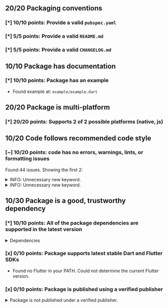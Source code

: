 ## 20/20 Packaging conventions

### [*] 10/10 points: Provide a valid `pubspec.yaml`


### [*] 5/5 points: Provide a valid `README.md`


### [*] 5/5 points: Provide a valid `CHANGELOG.md`


## 10/10 Package has documentation

### [*] 10/10 points: Package has an example

* Found example at: `example/example.dart`

## 20/20 Package is multi-platform

### [*] 20/20 points: Supports 2 of 2 possible platforms (**native**, **js**)


## 10/20 Code follows recommended code style

### [~] 10/20 points: code has no errors, warnings, lints, or formatting issues

Found 44 issues. Showing the first 2:

<details>
<summary>
INFO: Unnecessary new keyword.
</summary>

`lib/repository.dart:27:15`

```
   ╷
27 │     _cached = new Version.parse(versionString);
   │               ^^^^^^^^^^^^^^^^^^^^^^^^^^^^^^^^
   ╵
```

To reproduce run `dart analyze lib/repository.dart`
</details>
<details>
<summary>
INFO: Unnecessary new keyword.
</summary>

`lib/repository.dart:109:7`

```
    ╷
109 │       new GenericProcessingException('ValidationError: $message');
    │       ^^^^^^^^^^^^^^^^^^^^^^^^^^^^^^^^^^^^^^^^^^^^^^^^^^^^^^^^^^^
    ╵
```

To reproduce run `dart analyze lib/repository.dart`
</details>

## 10/30 Package is a good, trustworthy dependency

### [*] 10/10 points: All of the package dependencies are supported in the latest version

<details>
<summary>
Dependencies
</summary>

|Package|Constraint|Compatible|Latest|
|:-|:-|:-|:-|
|[dart2_constant]|^1.0.1|1.0.2+dart2|1.0.2+dart2|
|[http_parser]|^3.0.0|3.1.4|3.1.4|
|[logging]|>=0.9.3 <1.0.0|0.11.4|0.11.4|
|[mime]|>=0.9.3 <0.10.0|0.9.6+3|0.9.6+3|
|[pub_semver]|^1.1.0|1.4.4|1.4.4|
|[shelf]|>=0.5.6 <0.8.0|0.7.7|0.7.7|
|[yaml]|^2.1.2|2.2.1|2.2.1|
|**Transitive dependencies**|
|[async]|-|2.4.2|2.4.2|
|[charcode]|-|1.1.3|1.1.3|
|[collection]|-|1.14.13|1.14.13|
|[meta]|-|1.2.1|1.2.1|
|[source_span]|-|1.7.0|1.7.0|
|[stack_trace]|-|1.9.5|1.9.5|
|[stream_channel]|-|2.0.0|2.0.0|
|[string_scanner]|-|1.0.5|1.0.5|
|[term_glyph]|-|1.1.0|1.1.0|
|[typed_data]|-|1.2.0|1.2.0|
|[_fe_analyzer_shared]|-|5.0.0|5.0.0|
|[analyzer]|-|0.39.12|0.39.12|
|[boolean_selector]|-|2.0.0|2.0.0|
|[convert]|-|2.1.1|2.1.1|
|[coverage]|-|0.14.0|0.14.0|
|[crypto]|-|2.1.5|2.1.5|
|[csslib]|-|0.16.1|0.16.1|
|[glob]|-|1.2.0|1.2.0|
|[html]|-|0.14.0+3|0.14.0+3|
|[http_multi_server]|-|2.2.0|2.2.0|
|[io]|-|0.3.4|0.3.4|
|[js]|-|0.6.2|0.6.2|
|[matcher]|-|0.12.8|0.12.8|
|[multi_server_socket]|-|1.0.2|1.0.2|
|[node_interop]|-|1.1.1|1.1.1|
|[node_io]|-|1.1.1|1.1.1|
|[node_preamble]|-|1.4.12|1.4.12|
|[package_config]|-|1.9.3|1.9.3|
|[package_resolver]|-|1.0.10|1.0.10|
|[pedantic]|-|1.9.1|1.9.1|
|[pool]|-|1.4.0|1.4.0|
|[shelf_packages_handler]|-|2.0.0|2.0.0|
|[shelf_static]|-|0.2.8|0.2.8|
|[shelf_web_socket]|-|0.2.3|0.2.3|
|[source_map_stack_trace]|-|2.0.0|2.0.0|
|[source_maps]|-|0.10.9|0.10.9|
|[test_api]|-|0.2.17|0.2.17|
|[test_core]|-|0.3.10|0.3.10|
|[vm_service]|-|4.1.0|4.1.0|
|[watcher]|-|0.9.7+15|0.9.7+15|
|[web_socket_channel]|-|1.1.0|1.1.0|

To reproduce run `pub outdated --no-dev-dependencies --up-to-date`.

[dart2_constant]: https://pub.dev/packages/dart2_constant
[http_parser]: https://pub.dev/packages/http_parser
[logging]: https://pub.dev/packages/logging
[mime]: https://pub.dev/packages/mime
[pub_semver]: https://pub.dev/packages/pub_semver
[shelf]: https://pub.dev/packages/shelf
[yaml]: https://pub.dev/packages/yaml
[async]: https://pub.dev/packages/async
[charcode]: https://pub.dev/packages/charcode
[collection]: https://pub.dev/packages/collection
[meta]: https://pub.dev/packages/meta
[source_span]: https://pub.dev/packages/source_span
[stack_trace]: https://pub.dev/packages/stack_trace
[stream_channel]: https://pub.dev/packages/stream_channel
[string_scanner]: https://pub.dev/packages/string_scanner
[term_glyph]: https://pub.dev/packages/term_glyph
[typed_data]: https://pub.dev/packages/typed_data
[_fe_analyzer_shared]: https://pub.dev/packages/_fe_analyzer_shared
[analyzer]: https://pub.dev/packages/analyzer
[boolean_selector]: https://pub.dev/packages/boolean_selector
[convert]: https://pub.dev/packages/convert
[coverage]: https://pub.dev/packages/coverage
[crypto]: https://pub.dev/packages/crypto
[csslib]: https://pub.dev/packages/csslib
[glob]: https://pub.dev/packages/glob
[html]: https://pub.dev/packages/html
[http_multi_server]: https://pub.dev/packages/http_multi_server
[io]: https://pub.dev/packages/io
[js]: https://pub.dev/packages/js
[matcher]: https://pub.dev/packages/matcher
[multi_server_socket]: https://pub.dev/packages/multi_server_socket
[node_interop]: https://pub.dev/packages/node_interop
[node_io]: https://pub.dev/packages/node_io
[node_preamble]: https://pub.dev/packages/node_preamble
[package_config]: https://pub.dev/packages/package_config
[package_resolver]: https://pub.dev/packages/package_resolver
[pedantic]: https://pub.dev/packages/pedantic
[pool]: https://pub.dev/packages/pool
[shelf_packages_handler]: https://pub.dev/packages/shelf_packages_handler
[shelf_static]: https://pub.dev/packages/shelf_static
[shelf_web_socket]: https://pub.dev/packages/shelf_web_socket
[source_map_stack_trace]: https://pub.dev/packages/source_map_stack_trace
[source_maps]: https://pub.dev/packages/source_maps
[test_api]: https://pub.dev/packages/test_api
[test_core]: https://pub.dev/packages/test_core
[vm_service]: https://pub.dev/packages/vm_service
[watcher]: https://pub.dev/packages/watcher
[web_socket_channel]: https://pub.dev/packages/web_socket_channel

</details>

### [x] 0/10 points: Package supports latest stable Dart and Flutter SDKs

* Found no Flutter in your PATH. Could not determine the current Flutter version.

### [x] 0/10 points: Package is published using a verified publisher

<details>
<summary>
Package is not published under a verified publisher.
</summary>

See https://dart.dev/tools/pub/verified-publishers for more information.
</details>